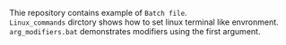 Thie repository contains example of `Batch file`.  
`Linux_commands` dirctory shows how to set linux terminal like envronment.  
`arg_modifiers.bat` demonstrates modifiers using the first argument.

